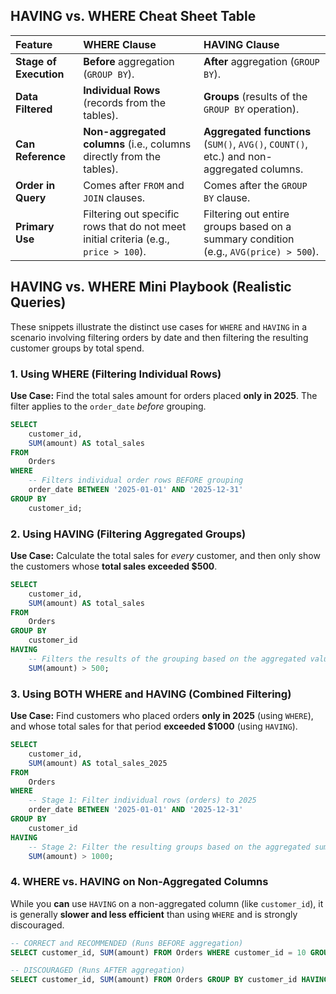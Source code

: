 ## HAVING vs. WHERE Cheat Sheet Table

| Feature | WHERE Clause | HAVING Clause |
| :--- | :--- | :--- |
| **Stage of Execution** | **Before** aggregation (`GROUP BY`). | **After** aggregation (`GROUP BY`). |
| **Data Filtered** | **Individual Rows** (records from the tables). | **Groups** (results of the `GROUP BY` operation). |
| **Can Reference** | **Non-aggregated columns** (i.e., columns directly from the tables). | **Aggregated functions** (`SUM()`, `AVG()`, `COUNT()`, etc.) and non-aggregated columns. |
| **Order in Query** | Comes after `FROM` and `JOIN` clauses. | Comes after the `GROUP BY` clause. |
| **Primary Use** | Filtering out specific rows that do not meet initial criteria (e.g., `price > 100`). | Filtering out entire groups based on a summary condition (e.g., `AVG(price) > 500`). |

## HAVING vs. WHERE Mini Playbook (Realistic Queries)

These snippets illustrate the distinct use cases for `WHERE` and `HAVING` in a scenario involving filtering orders by date and then filtering the resulting customer groups by total spend.

### 1\. Using WHERE (Filtering Individual Rows)

**Use Case:** Find the total sales amount for orders placed **only in 2025**. The filter applies to the `order_date` *before* grouping.

```sql
SELECT
    customer_id,
    SUM(amount) AS total_sales
FROM
    Orders
WHERE
    -- Filters individual order rows BEFORE grouping
    order_date BETWEEN '2025-01-01' AND '2025-12-31'
GROUP BY
    customer_id;
```

### 2\. Using HAVING (Filtering Aggregated Groups)

**Use Case:** Calculate the total sales for *every* customer, and then only show the customers whose **total sales exceeded $500**.

```sql
SELECT
    customer_id,
    SUM(amount) AS total_sales
FROM
    Orders
GROUP BY
    customer_id
HAVING
    -- Filters the results of the grouping based on the aggregated value
    SUM(amount) > 500;
```

### 3\. Using BOTH WHERE and HAVING (Combined Filtering)

**Use Case:** Find customers who placed orders **only in 2025** (using `WHERE`), and whose total sales for that period **exceeded $1000** (using `HAVING`).

```sql
SELECT
    customer_id,
    SUM(amount) AS total_sales_2025
FROM
    Orders
WHERE
    -- Stage 1: Filter individual rows (orders) to 2025
    order_date BETWEEN '2025-01-01' AND '2025-12-31'
GROUP BY
    customer_id
HAVING
    -- Stage 2: Filter the resulting groups based on the aggregated sum
    SUM(amount) > 1000;
```

### 4\. WHERE vs. HAVING on Non-Aggregated Columns

While you **can** use `HAVING` on a non-aggregated column (like `customer_id`), it is generally **slower and less efficient** than using `WHERE` and is strongly discouraged.

```sql
-- CORRECT and RECOMMENDED (Runs BEFORE aggregation)
SELECT customer_id, SUM(amount) FROM Orders WHERE customer_id = 10 GROUP BY customer_id;

-- DISCOURAGED (Runs AFTER aggregation)
SELECT customer_id, SUM(amount) FROM Orders GROUP BY customer_id HAVING customer_id = 10;
```
